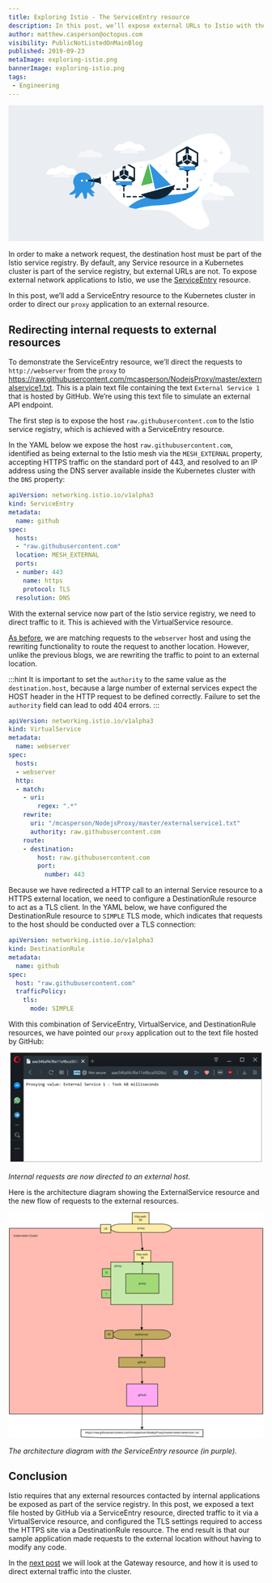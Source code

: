 ```yaml
---
title: Exploring Istio - The ServiceEntry resource
description: In this post, we’ll expose external URLs to Istio with the ServiceEntry resource.
author: matthew.casperson@octopus.com
visibility: PublicNotListedOnMainBlog
published: 2019-09-23
metaImage: exploring-istio.png
bannerImage: exploring-istio.png
tags:
 - Engineering
---
```


![An Octopus exploring the Istio service mesh for Kubernetes](exploring-istio.png)

In order to make a network request, the destination host must be part of the Istio service registry. By default, any Service resource in a Kubernetes cluster is part of the service registry, but external URLs are not. To expose external network applications to Istio, we use the [ServiceEntry](https://istio.io/docs/reference/config/networking/v1alpha3/service-entry/) resource.

In this post, we’ll add a ServiceEntry resource to the Kubernetes cluster in order to direct our `proxy` application to an external resource.

## Redirecting internal requests to external resources

To demonstrate the ServiceEntry resource, we’ll direct the requests to `http://webserver` from the `proxy` to https://raw.githubusercontent.com/mcasperson/NodejsProxy/master/externalservice1.txt. This is a plain text file containing the text `External Service 1` that is hosted by GitHub. We’re using this text file to simulate an external API endpoint.

The first step is to expose the host `raw.githubusercontent.com` to the Istio service registry, which is achieved with a ServiceEntry resource.

In the YAML below we expose the host `raw.githubusercontent.com`, identified as being external to the Istio mesh via the `MESH_EXTERNAL` property, accepting HTTPS traffic on the standard port of 443, and resolved to an IP address using the DNS server available inside the Kubernetes cluster with the `DNS` property:

```Yaml
apiVersion: networking.istio.io/v1alpha3
kind: ServiceEntry
metadata:
  name: github
spec:
  hosts:
  - "raw.githubusercontent.com"
  location: MESH_EXTERNAL
  ports:
  - number: 443
    name: https
    protocol: TLS
  resolution: DNS
```

With the external service now part of the Istio service registry, we need to direct traffic to it. This is achieved with the VirtualService resource.

[As before](/blog/2019-09/istio/istio-virtualservice/index.md), we are matching requests to the `webserver` host and using the rewriting functionality to route the request to another location. However, unlike the previous blogs, we are rewriting the traffic to point to an external location.

:::hint
It is important to set the `authority` to the same value as the `destination.host`, because a large number of external services expect the HOST header in the HTTP request to be defined correctly. Failure to set the `authority` field can lead to odd 404 errors.
:::

```YAML
apiVersion: networking.istio.io/v1alpha3
kind: VirtualService
metadata:
  name: webserver
spec:
  hosts:
  - webserver
  http:
  - match:
    - uri:
        regex: ".*"
    rewrite:
      uri: "/mcasperson/NodejsProxy/master/externalservice1.txt"
      authority: raw.githubusercontent.com
    route:
    - destination:
        host: raw.githubusercontent.com
        port:
          number: 443
```

Because we have redirected a HTTP call to an internal Service resource to a HTTPS external location, we need to configure a DestinationRule resource to act as a TLS client. In the YAML below, we have configured the DestinationRule resource to `SIMPLE` TLS mode, which indicates that requests to the host should be conducted over a TLS connection:

```YAML
apiVersion: networking.istio.io/v1alpha3
kind: DestinationRule
metadata:
  name: github
spec:
  host: "raw.githubusercontent.com"
  trafficPolicy:
    tls:
      mode: SIMPLE
```

With this combination of ServiceEntry, VirtualService, and DestinationRule resources, we have pointed our `proxy` application out to the text file hosted by GitHub:

![](proxy-example.png "width=500")

*Internal requests are now directed to an external host.*

Here is the architecture diagram showing the ExternalService resource and the new flow of requests to the external resources.

![](istio-serviceentry.svg "width=500")

*The architecture diagram with the ServiceEntry resource (in purple).*

## Conclusion

Istio requires that any external resources contacted by internal applications be exposed as part of the service registry. In this post, we exposed a text file hosted by GitHub via a ServiceEntry resource, directed traffic to it via a VirtualService resource, and configured the TLS settings required to access the HTTPS site via a DestinationRule resource. The end result is that our sample application made requests to the external location without having to modify any code.

In the [next post](/blog/2019-09/istio/istio-gateway/index.md) we will look at the Gateway resource, and how it is used to direct external traffic into the cluster.
